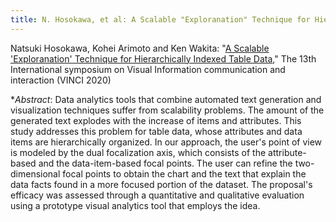 ```yaml
---
title: N. Hosokawa, et al: A Scalable "Exploranation" Technique for Hierarchically Indexed Table Data - VINCI 2020
---
```


Natsuki Hosokawa, Kohei Arimoto and Ken Wakita: "[A Scalable 'Exploranation' Technique for Hierarchically Indexed Table Data](https://doi.org/10.1145/3430036.3430069)," The 13th International symposium on Visual Information communication and interaction (VINCI 2020)

**Abstract*: Data analytics tools that combine automated text generation and visualization techniques suffer from scalability problems. The amount of the generated text explodes with the increase of items and attributes. This study addresses this problem for table data, whose attributes and data items are hierarchically organized. In our approach, the user's point of view is modeled by the dual focalization axis, which consists of the attribute-based and the data-item-based focal points. The user can refine the two-dimensional focal points to obtain the chart and the text that explain the data facts found in a more focused portion of the dataset. The proposal's efficacy was assessed through a quantitative and qualitative evaluation using a prototype visual analytics tool that employs the idea.
